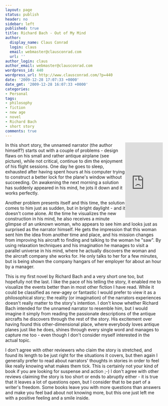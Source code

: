```yaml
---
layout: page
status: publish
header: no
sidebar: left
published: true
title: Richard Bach - Out of My Mind
author:
  display_name: Claus Conrad
  login: claus
  email: webmaster@clausconrad.com
  url: ''
author_login: claus
author_email: webmaster@clausconrad.com
wordpress_id: 440
wordpress_url: http://www.clausconrad.com/?p=440
date: '2009-12-28 17:07:33 +0000'
date_gmt: '2009-12-28 16:07:33 +0000'
categories:
- Personal
tags:
- philosophy
- fiction
- new age
- novel
- Richard Bach
- short story
comments: true
---
```

<iframe src="http://rcm.amazon.com/e/cm?lt1=_top&amp;bc1=FFFFFF&amp;IS2=1&amp;bg1=FFFFFF&amp;fc1=000000&amp;lc1=0000FF&amp;t=clausconrad-20&amp;o=1&amp;p=8&amp;l=as1&amp;m=amazon&amp;f=ifr&amp;md=10FE9736YVPPT7A0FBG2&amp;asins=0385334907" style="float:right;width:120px;height:240px;" scrolling="no" marginwidth="0" marginheight="0" frameborder="0"></iframe>

In this short story, the unnamed narrator (the author himself?) starts out with a couple of problems - design flaws on his small and rather antique airplane (see picture), while not critical, continue to dim the enjoyment of his flight sessions. One day he goes to sleep, exhausted after having spent hours at his computer trying to construct a better lock for the plane's window without succeeding. On awakening the next morning a solution has suddenly appeared in his mind, he jots it down and it works perfectly.

Another problem presents itself and this time, the solution comes to him just as sudden, but in bright daylight - and it doesn't come alone. At the time he visualizes the new construction in his mind, he also receives a minute glimpse of an unknown woman, who appears to see him and looks just as surprised as the narrator himself. He gets the impression that this woman sent him the idea from another time and place, and his mission changes from improving his aircraft to finding and talking to the woman he "saw". By using relaxation techniques and his imagination he manages to visit a parallel universe in his mind, where he actually discovers the woman and the aircraft company she works for. He only talks to her for a few minutes, but is being shown the company hangars of her employer for about an hour by a manager.

This is my first novel by Richard Bach and a very short one too, but hopefully not the last. I like the pace of his telling the story, it enabled me to visualize the events better than in most other fiction I have read. While it could be classified as new-agey or fantastic I would prefer to view it as a philosophical story; the reality (or imagination) of the narrators experiences doesn't really matter to the story's intention. I don't know whether Richard Bach intended for the unnamed narrator to resemble him, but I would imagine it simply from reading the passionate descriptions of the antique aircrafts he discovers through the rest of the story. His excitement over having found this other-dimensional place, where everybody loves antique planes just like he does, shines through every single word and manages to capture me too - even though I don't consider myself interested in the actual topic.

I don't agree with other reviewers who claim the story is stretched, and found its length to be just right for the situations it covers, but then again I generally prefer to read about narrators' thoughts in stories in order to feel like really knowing what makes them tick. This is certainly not your kind of book if you are looking for suspense and action ;-) I don't agree with other reviews claiming the story is too short or ends to abruptly either - it is true that it leaves a lot of questions open, but I consider that to be part of a writer's freedom. Some books leave you with more questions than answers and make you feel bad about not knowing more, but this one just left me with a positive feeling and a smile inside.
